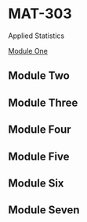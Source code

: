 # MAT-303
Applied Statistics

[Module One](https://github.com/Jfarquhar33/MAT-303/tree/Module-One)

## Module Two

## Module Three

## Module Four

## Module Five

## Module Six

## Module Seven

